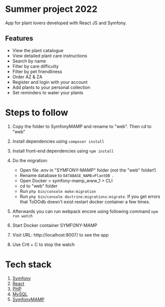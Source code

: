 # Summer project 2022

App for plant lovers developed with React JS and Symfony.

## Features

 - View the plant catalogue
 - View detailed plant care instructions
 - Search by name
 - Filter by care difficulty
 - Filter by pet friendliness
 - Order AZ & ZA
 - Register and login with your account
 - Add plants to your personal collection
 - Set reminders to water your plants

# Steps to follow

1. Copy the folder to SymfonyMAMP and rename to "web". Then cd to "web"
2. Install dependencies using `composer install`
3. Install front-end dependencies using `npm install`
4. Do the migration:

   - Open file .env in "SYMFONY-MAMP" folder (not the "web" folder!)
   - Rename database to `DATABASE_NAME=PlantDB `.
   - Open Docker > symfony-mamp_www_1 > CLI
   - cd to "web" folder
   - Run `php bin/console make:migration`
   - Run `php bin/console doctrine:migrations:migrate`. If you get errors that ToDOdb doesn't exist restart docker container a few times.

5. Afterwards you can run webpack encore using following command
   `npm run watch`
6. Start Docker container SYMFONY-MAMP
7. Visit URL: http://localhost:8007/ to see the app
8. Use Crtl + C to stop the watch

# Tech stack

1.  [Symfony](https://symfony.com/)
2.  [React](https://reactjs.org/)
3.  [PHP](https://www.php.net/)
4.  [MySQL](https://www.mysql.com)
5.  [SymfonyMAMP](https://github.com/kalwar/Symfony-MAMP)
